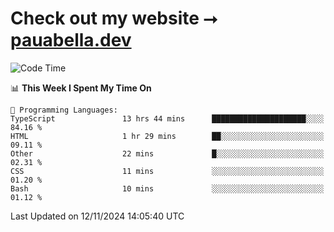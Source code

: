 # Check out my website ⭢ [pauabella.dev](https://pauabella.dev)

<!--START_SECTION:waka-->
![Code Time](http://img.shields.io/badge/Code%20Time-3%2C874%20hrs%205%20mins-blue)

📊 **This Week I Spent My Time On** 

```text
💬 Programming Languages: 
TypeScript               13 hrs 44 mins      █████████████████████░░░░   84.16 % 
HTML                     1 hr 29 mins        ██░░░░░░░░░░░░░░░░░░░░░░░   09.11 % 
Other                    22 mins             █░░░░░░░░░░░░░░░░░░░░░░░░   02.31 % 
CSS                      11 mins             ░░░░░░░░░░░░░░░░░░░░░░░░░   01.20 % 
Bash                     10 mins             ░░░░░░░░░░░░░░░░░░░░░░░░░   01.12 % 
```


 Last Updated on 12/11/2024 14:05:40 UTC
<!--END_SECTION:waka-->
